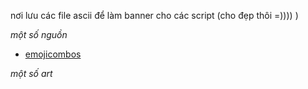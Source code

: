 nơi lưu các file ascii để làm banner cho các script (cho đẹp thôi =)))) )

_một số nguồn_

- [emojicombos](https://emojicombos.com/gryffindor-ascii-art)

_một số art_
